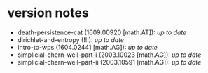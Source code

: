 # version notes

- death-persistence-cat (1609.00920 [math.AT]): _up to date_
- dirichlet-and-entropy (!!!): _up to date_
- intro-to-wps (1604.02441 [math.AG]): _up to date_
- simplicial-chern-weil-part-i (2003.10023 [math.AG]): _up to date_
- simplicial-chern-weil-part-ii (2003.10591 [math.AG]): _up to date_

